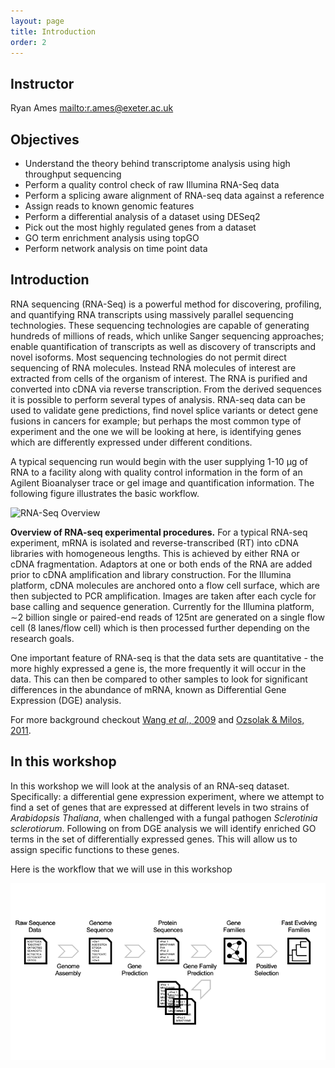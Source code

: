 ```yaml
---
layout: page
title: Introduction
order: 2
---
```


## Instructor

Ryan Ames <mailto:r.ames@exeter.ac.uk>

## Objectives

* Understand the theory behind transcriptome analysis using high throughput sequencing
* Perform a quality control check of raw Illumina RNA-Seq data
* Perform a splicing aware alignment of RNA-seq data against a reference
* Assign reads to known genomic features
* Perform a differential analysis of a dataset using DESeq2
* Pick out the most highly regulated genes from a dataset
* GO term enrichment analysis using topGO
* Perform network analysis on time point data

## Introduction

RNA sequencing (RNA-Seq) is a powerful method for discovering, profiling, and quantifying RNA transcripts using massively parallel sequencing technologies. These sequencing technologies are capable of generating hundreds of millions of reads, which unlike Sanger sequencing approaches; enable quantification of transcripts as well as discovery of transcripts and novel isoforms. Most sequencing technologies do not permit direct sequencing of RNA molecules. Instead RNA molecules of interest are extracted from cells of the organism of interest. The RNA is purified and converted into cDNA via reverse transcription.  From the derived sequences it is possible to perform several types of analysis. RNA-seq data can be used to validate gene predictions, find novel splice variants or detect gene fusions in cancers for example; but perhaps the most common type of experiment and the one we will be looking at here, is identifying genes which are differently expressed under different conditions.

A typical sequencing run would begin with the user supplying 1-10 µg of RNA to a facility along with quality control information in the form of an Agilent Bioanalyser trace or gel image and quantification information. The following figure illustrates the basic workflow.

![RNA-Seq Overview](/images/overview.png)

**Overview of RNA-seq experimental procedures.** For a typical RNA-seq experiment, mRNA is isolated and reverse-transcribed (RT) into cDNA libraries with homogeneous lengths. This is achieved by either RNA or cDNA fragmentation. Adaptors at one or both ends of the RNA are added prior to cDNA amplification and library construction. For the Illumina platform, cDNA molecules are anchored onto a flow cell surface, which are then subjected to PCR amplification. Images are taken after each cycle for base calling and sequence generation. Currently for the Illumina platform, ∼2 billion single or paired-end reads of 125nt are generated on a single flow cell (8 lanes/flow cell) which is then processed further depending on the research goals.

One important feature of RNA-seq is that the data sets are quantitative - the more highly expressed a gene is, the more frequently it will occur in the data. This can then be compared to other samples to look for significant differences in the abundance of mRNA, known as Differential Gene Expression (DGE) analysis.

For more background checkout [Wang *et al*., 2009](https://www.nature.com/articles/nrg2484) and [Ozsolak & Milos, 2011](https://www.nature.com/articles/nrg2934).

## In this workshop

In this workshop we will look at the analysis of an RNA-seq dataset. Specifically: a differential gene expression experiment, where we attempt to find a set of genes that are expressed at different levels in two strains of *Arabidopsis Thaliana*, when challenged with a fungal pathogen *Sclerotinia sclerotiorum*.  Following on from DGE analysis we will identify enriched GO terms in the set of differentially expressed genes. This will allow us to assign specific functions to these genes.

Here is the workflow that we will use in this workshop

![Workflow](/images/workflow.png)
